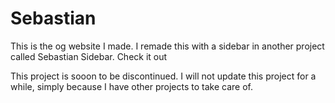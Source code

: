 # Sebastian
This is the og website I made. I remade this with a sidebar in another project called Sebastian Sidebar. Check it out

This project is sooon to be discontinued. I will not update this project for a while, simply because I have other projects to take care of.